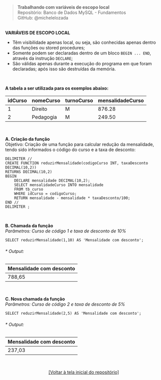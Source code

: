 > **Trabalhando com variáveis de escopo local**     
> Repositório: Banco de Dados MySQL - Fundamentos    
> GitHub: @michelelozada
&nbsp;
     
&nbsp;  
**VARIÁVEIS DE ESCOPO LOCAL**  
- Têm visibilidade apenas local, ou seja, são conhecidas apenas dentro das funções ou stored procedures;
- Somente podem ser declaradas dentro de um bloco `BEGIN ... END`, através da instrução `DECLARE`;
- São válidas apenas durante a execução do programa em que foram declaradas; após isso são destruídas da memória.
     
&nbsp;   

**A tabela a ser utilizada para os exemplos abaixo:**

| idCurso | nomeCurso      | turnoCurso | mensalidadeCurso |
| :--     | :--            | :--        | :--              |
| 1       | Direito		   | M          | 876.28           |
| 2	      | Pedagogia	   | M	        | 249.50           |

&nbsp;     

**A. Criação da função**  
Objetivo: Criação de uma função para calcular redução da mensalidade, tendo sido informados o código do curso e a taxa de desconto:
```mysql
DELIMITER //  
CREATE FUNCTION reduzirMensalidade(codigoCurso INT, taxaDesconto DECIMAL(10,2))
RETURNS DECIMAL(10,2)
BEGIN
    DECLARE mensalidade DECIMAL(10,2);
    SELECT mensalidadeCurso INTO mensalidade
    FROM tb_curso
    WHERE idCurso = codigoCurso;
    RETURN mensalidade - mensalidade * taxaDesconto/100;
END //
DELIMITER ; 
```
&nbsp;    

**B. Chamada da função**  
*Parâmetros: Curso de código 1 e taxa de desconto de 10%*
```mysql
SELECT reduzirMensalidade(1,10) AS 'Mensalidade com desconto';
```
###### * Output: 
| Mensalidade com desconto |
| :---					   |					
| 788,65		           |

&nbsp;  

**C. Nova chamada da função**     
*Parâmetros: Curso de código 2 e taxa de desconto de 5%*
```mysql
SELECT reduzirMensalidade(2,5) AS 'Mensalidade com desconto';
```
###### * Output: 
| Mensalidade com desconto |
| :---					   |					
| 237,03				   |

&nbsp;

<div align="center">
<a href="https://github.com/michelelozada/MySQL-Study-Notes">[Voltar à tela inicial do repositório]</a>
</div>